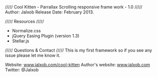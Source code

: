 ///// Cool Kitten - Parrallax Scrolling responsive frame work - 1.0 /////
Author: Jalxob
Release Date: February 2013.

///// Resources /////
- Normalize.css
- jQuery Easing Plugin (version 1.3)
- Stellar.js

///// Questions & Contact /////
This is my first framework so if you see any issue please let me know it.

Website: www.jalxob.com/cool-kitten
Author's website: www.jalxob.com
Twitter: @Jalxob

